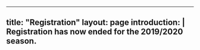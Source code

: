 ---
title: "Registration"
layout: page
introduction: |
  __Registration has now ended for the 2019/2020 season.__
  - 
  
  
  
  
<!---
  Register your club and team for the coming season.
  --- Please complete the following forms: 
-->


<!---
actions:
  - label: "Club"
    icon: download
    url: ""
    disabled: disabled
  - label: "Team"
    icon: download
    url: ""
    disabled: disabled
-->


